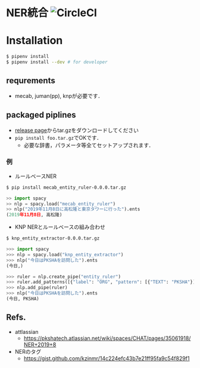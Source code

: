 # NER統合 ![CircleCI](https://circleci.com/gh/PKSHATechnology/bedore-ner.svg?style=svg)

# Installation

```bash
$ pipenv install
$ pipenv install --dev # for developer
```

## requrements

- mecab, juman(pp), knpが必要です．

## packaged piplines

- [release page](https://github.com/PKSHATechnology/bedore-ner/releases)からtar.gzをダウンロードしてください
- `pip install foo.tar.gz`でOKです．
	- 必要な辞書，パラメータ等全てセットアップされます．

### 例

- ルールベースNER
```bash
$ pip install mecab_entity_ruler-0.0.0.tar.gz
```
```python
>> import spacy
>> nlp = spacy.load("mecab_entity_ruler")
>> nlp("2019年11月8日に高松隆と東京タワーに行った").ents
(2019年11月8日, 高松隆)
```

- KNP NERとルールベースの組み合わせ
```bash
$ knp_entity_extractor-0.0.0.tar.gz
```
```python
>>> import spacy
>>> nlp = spacy.load("knp_entity_extractor")
>>> nlp("今日はPKSHAを訪問した").ents
(今日,)

>>> ruler = nlp.create_pipe("entity_ruler")
>>> ruler.add_patterns([{"label": "ORG", "pattern": [{"TEXT": "PKSHA"}]}])
>>> nlp.add_pipe(ruler)
>>> nlp("今日はPKSHAを訪問した").ents
(今日, PKSHA)
```

## Refs.

- attlassian 
	- https://pkshatech.atlassian.net/wiki/spaces/CHAT/pages/35061918/NER+2019+8
- NERのタグ
	- https://gist.github.com/kzinmr/14c224efc43b7e21ff95fa9c54f829f1
